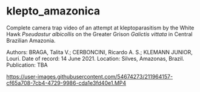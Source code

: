 # klepto_amazonica
Complete camera trap video of an attempt at kleptoparasitism by the White Hawk <i>Pseudastur albicollis</i> on the Greater Grison <i>Galictis vittata</i> in Central Brazilian Amazonia.

Authors: BRAGA, Talita V.; CERBONCINI, Ricardo A. S.; KLEMANN JUNIOR, Louri.
Date of record: 14 June 2021.
Location: Silves, Amazonas, Brazil.
Publication: TBA

https://user-images.githubusercontent.com/54674273/211964157-cf65a708-7cb4-4729-9986-cda1e3fd40e1.MP4
